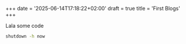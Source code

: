 +++
date = '2025-06-14T17:18:22+02:00'
draft = true
title = 'First Blogs'
+++


Lala some code

``` bash
shutdown -h now
```

